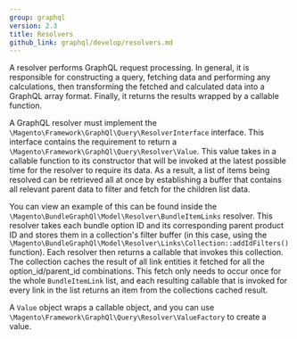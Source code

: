 ```yaml
---
group: graphql
version: 2.3
title: Resolvers
github_link: graphql/develop/resolvers.md
---
```


A resolver performs GraphQL request processing. In general, it is responsible for constructing a query, fetching data and performing any calculations, then transforming the fetched and calculated data into a GraphQL array format. Finally, it returns the results wrapped by a callable function.

A GraphQL resolver must implement the `\Magento\Framework\GraphQl\Query\ResolverInterface` interface. This interface contains the requirement to return a `\Magento\Framework\GraphQl\Query\Resolver\Value`. This value takes in a callable function to its constructor that will be invoked at the latest possible time for the resolver to require its data. As a result, a list of items being resolved can be retrieved all at once by establishing a buffer that contains all relevant parent data to filter and fetch for the children list data.

You can view an example of this can be found inside the `\Magento\BundleGraphQl\Model\Resolver\BundleItemLinks` resolver. This resolver takes each bundle option ID and its corresponding parent product ID and stores them in a collection's filter buffer (in this case, using the `\Magento\BundleGraphQl\Model\Resolver\Links\Collection::addIdFilters()` function). Each resolver then returns a callable that  invokes this collection. The collection caches the result of all link entities it fetched for all the option_id/parent_id combinations. This fetch only needs to occur once for the whole `BundleItemLink` list, and each resulting callable that is invoked for every link in the list returns an item from the collections cached result.

A `Value` object wraps a callable object, and you can use `\Magento\Framework\GraphQl\Query\Resolver\ValueFactory` to create a value.
